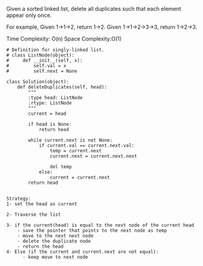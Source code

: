 Given a sorted linked list, delete all duplicates such that each element appear only once.

For example,
Given 1->1->2, return 1->2.
Given 1->1->2->3->3, return 1->2->3.


Time Complexity: O(n)
Space Complexity:O(1)


```
# Definition for singly-linked list.
# class ListNode(object):
#     def __init__(self, x):
#         self.val = x
#         self.next = None

class Solution(object):
    def deleteDuplicates(self, head):
        """
        :type head: ListNode
        :rtype: ListNode
        """
        current = head
        
        if head is None:
            return head
        
        while current.next is not None:
            if current.val == current.next.val:
                temp = current.next
                current.next = current.next.next
                
                del temp
            else:
                current = current.next
        return head
        
```

```
Strategy:
1- set the head as current

2- Traverse the list 

3- if the current(head) is equal to the next node of the current head 
    - save the pointer that points to the next node as temp 
    - move to the next next node
    - delete the duplicate node
    - return the head
4- Else (if the current and current.next are not equal):
      - keep move to next node
```
